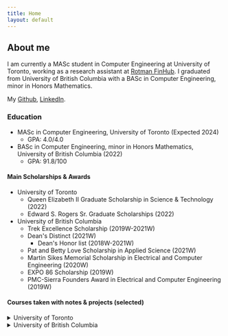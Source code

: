 ```yaml
---
title: Home
layout: default
---
```


## About me

I am currently a MASc student in Computer Engineering at University of Toronto, working as a research assistant at [Rotman FinHub](https://www.rotman.utoronto.ca/FacultyAndResearch/ResearchCentres/FinHub). I graduated from University of British Columbia with a BASc in Computer Engineering, minor in Honors Mathematics.

My [Github](https://github.com/yuntaowu2000), [LinkedIn](https://www.linkedin.com/in/yuntaowu936a3b179/?locale=en_US).

### Education
- MASc in Computer Engineering, University of Toronto (Expected 2024)
  - GPA: 4.0/4.0
- BASc in Computer Engineering, minor in Honors Mathematics, University of British Columbia (2022)
  - GPA: 91.8/100

#### Main Scholarships & Awards
- University of Toronto
  - Queen Elizabeth II Graduate Scholarship in Science & Technology (2022)
  - Edward S. Rogers Sr. Graduate Scholarships (2022)
- University of British Columbia
  - Trek Excellence Scholarship (2019W-2021W)
  - Dean's Distinct (2021W)
    - Dean's Honor list (2018W-2021W)
  - Pat and Betty Love Scholarship in Applied Science (2021W)
  - Martin Sikes Memorial Scholarship in Electrical and Computer Engineering (2020W)
  - EXPO 86 Scholarship (2019W)
  - PMC-Sierra Founders Award in Electrical and Computer Engineering (2019W)

#### Courses taken with notes & projects (selected)
<details>
    <summary>University of Toronto</summary>
<ul>
<li>ECE 1505 Convex Optimization (A) <a href="notes/ECE1505.pdf">[Notes]</a></li>
<li>ECE 1657 Game Theory and Evolutionary Games (A+) <a href="notes/ECE1657.pdf">[Notes]</a> <a href="https://github.com/yuntaowu2000/RL-training">[Course project]</a></li>
</ul>
</details>

<details>
    <summary>University of British Columbia</summary>
<ul>
  <li>EECE 571S Introduction to Quantum Computing (A+)
    <ul>
      <li>Graduate level course taken as an undergraduate student.</li>
      <li>Fundamentals of quantum computing & quantum algorithms.</li>
      <li>Deutsch's problem, QFT, Phase Estimation, Grover's algorithm.</li>
      <li><a href="notes/EECE571S.pdf">[Notes]</a></li>
    </ul>
  </li>
  <li>CPEN 400P Program Analysis (A+)
    <ul>
      <li>Static & dynamic anlysis of programs.</li>
      <li>LLVM, KLEE, AFL.</li>
    </ul>
  </li>
  <li>CPEN 400D Deep Learning (A+)
    <ul>
      <li>Deep Neural Networks, CNN, RNN, NLP using TensorFlow.</li>
      <li><a href="notes/CPEN400D.pdf">[Notes]</a></li>
    </ul>
  </li>
  <li>CPSC 425 Computer Vision (A+)
    <ul>
      <li>Image filtering, sampling, classification.</li>
      <li>Object/edge detection. Object recognition.</li>
      <li><a href="notes/CPSC425.pdf">[Notes]</a></li>
    </ul>
  </li>
  <li>ELEC 400M Machine Learning (A+)
    <ul>
      <li>Regression, SVM, Decision Trees, PCA, Deep Learning and CNN using PyTorch.</li>
      <li><a href="https://github.com/yuntaowu2000/400m-final-project">[Final project]</a></li>
    </ul>
  </li>
  <li>CPEN 331 Operating System (A+)
    <ul>
      <li>OS161</li>
    </ul>
  </li>
  <li>CPEN 321 Software Engineering (A) <a href="https://github.com/yuntaowu2000/CPEN321-Quizzical">[Course Project]</a></li>
  <li>CPSC 314 Computer Graphics (A+) <a href="notes/CPSC314.pdf">[Notes]</a></li>
  <li>ELEC 331 Computer Communications (A+) <a href="notes/ELEC331.pdf">[Notes]</a></li>
  <li>PHYS 304 Introduction to Quantum Mechanics (A+) <a href="notes/PHYS304.pdf">[Notes]</a></li>
  <li>MATH 300/301 Complex Variables and Applied Analysis (A+)
    <ul>
      <li>Calculus of Complex variables, Residue Calculus.</li>
      <li>Conformal mapping, Asymptotic Evaluation of Integrals.</li>
      <li><a href="notes/MATH300-301.pdf">[Notes]</a></li>
    </ul>
  </li>
  <li>MATH 340 Introduction to Linear Programming (A+) <a href="notes/MATH340.pdf">[Notes]</a></li>
  <li>MATH 345 Applied Nonlinear Dynamics and Chaos (A+) <a href="notes/MATH345.pdf">[Notes]</a></li>
  <li>MATH 424 Classical Differential Geometry (A) <a href="notes/MATH424.pdf">[Notes]</a></li>
</ul>
</details>
